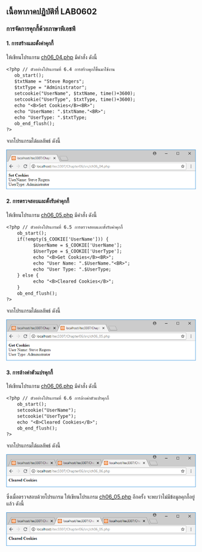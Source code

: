 ## เนื้อหาภาคปฏิบัติที่ LAB0602
### การจัดการคุกกี้ด้วยภาษาพีเอชพี
#### 1. การสร้างและตั้งค่าคุกกี้

ให้เขียนโปรแกรม [ch06_04.php](src/ch06_04.php) มีคำสั่ง ดังนี้

```
<?php // ตัวอย่างโปรแกรมที่ 6.4 การสร้างคุกกี้ขึ้นมาใช้งาน
   ob_start();
   $txtName = "Steve Rogers";
   $txtType = "Administrator";
   setcookie("UserName", $txtName, time()+3600);
   setcookie("UserType", $txtType, time()+3600);
   echo "<B>Set Cookies</B><BR>"; 
   echo "UserName: ".$txtName."<BR>";
   echo "UserType: ".$txtType;
   ob_end_flush();
?>
```

จากโปรแกรมได้ผลลัพธ์ ดังนี้

<img src=output/ch06_04.png>

#### 2. การตรวจสอบและตั้งรับค่าคุกกี้

ให้เขียนโปรแกรม [ch06_05.php](src/ch06_05.php) มีคำสั่ง ดังนี้

```
<?php // ตัวอย่างโปรแกรมที่ 6.5 การตรวจสอบและตั้งรับค่าคุกกี้
    ob_start();
    if(!empty($_COOKIE['UserName'])) {
          $UserName = $_COOKIE['UserName'];
          $UserType = $_COOKIE['UserType'];
          echo "<B>Get Cookies</B><BR>";
          echo "User Name: ".$UserName."<BR>";
          echo "User Type: ".$UserType;
    } else {
          echo "<B>Cleared Cookies</B>";
    }
    ob_end_flush();
?>
```

จากโปรแกรมได้ผลลัพธ์ ดังนี้

<img src=output/ch06_05.png>

#### 3. การล้างค่าตัวแปรคุกกี้ 

ให้เขียนโปรแกรม [ch06_06.php](src/ch06_06.php) มีคำสั่ง ดังนี้

```
<?php // ตัวอย่างโปรแกรมที่ 6.6 การล้างค่าตัวแปรคุกกี้
    ob_start();
    setcookie("UserName");
    setcookie("UserType");
    echo "<B>Cleared Cookies</B>";
    ob_end_flush();
?>
```

จากโปรแกรมได้ผลลัพธ์ ดังนี้

<img src=output/ch06_06.png>

ซึ่งเมื่อตรวจสอบด้วยโปรแกรม ให้เขียนโปรแกรม [ch06_05.php](src/ch06_05.php) อีกครั้ง จะพบว่าไม่มีข้อมูลคุกกี้อยู่แล้ว ดังนี้

<img src=output/ch06_06_1.png>
